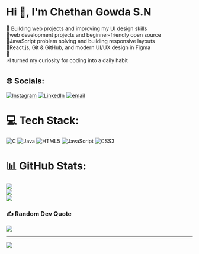 <h1>Hi 👋, I'm Chethan Gowda S.N</h1>

🔭 Building web projects and improving my UI design skills<br>🤝web development projects and beginner-friendly open source<br>🧠JavaScript problem solving and building responsive layouts<br>🌱React.js, Git & GitHub, and modern UI/UX design in Figma<br>💬<br>⚡I turned my curiosity for coding into a daily habit 


## 🌐 Socials:
[![Instagram](https://img.shields.io/badge/Instagram-%23E4405F.svg?logo=Instagram&logoColor=white)](https://instagram.com/chethan.___.gowda13) [![LinkedIn](https://img.shields.io/badge/LinkedIn-%230077B5.svg?logo=linkedin&logoColor=white)](https://linkedin.com/in/www.linkedin.com/in/chethan-gowda-s-n-abb165329) [![email](https://img.shields.io/badge/Email-D14836?logo=gmail&logoColor=white)](mailto:iamchethan2813@gmail.com) 

# 💻 Tech Stack:
![C](https://img.shields.io/badge/c-%2300599C.svg?style=flat&logo=c&logoColor=white) ![Java](https://img.shields.io/badge/java-%23ED8B00.svg?style=flat&logo=openjdk&logoColor=white) ![HTML5](https://img.shields.io/badge/html5-%23E34F26.svg?style=flat&logo=html5&logoColor=white) ![JavaScript](https://img.shields.io/badge/javascript-%23323330.svg?style=flat&logo=javascript&logoColor=%23F7DF1E) ![CSS3](https://img.shields.io/badge/css3-%231572B6.svg?style=flat&logo=css3&logoColor=white)
# 📊 GitHub Stats:
![](https://github-readme-stats.vercel.app/api?username=chethangowda-web&theme=dark&hide_border=true&include_all_commits=true&count_private=true)<br/>
![](https://nirzak-streak-stats.vercel.app/?user=chethangowda-web&theme=dark&hide_border=true)<br/>
![](https://github-readme-stats.vercel.app/api/top-langs/?username=chethangowda-web&theme=dark&hide_border=true&include_all_commits=true&count_private=true&layout=compact)

### ✍️ Random Dev Quote
![](https://quotes-github-readme.vercel.app/api?type=horizontal&theme=radical)

---
[![](https://visitcount.itsvg.in/api?id=chethangowda-web&icon=0&color=0)](https://visitcount.itsvg.in)

<!-- Proudly created with GPRM ( https://gprm.itsvg.in ) -->
